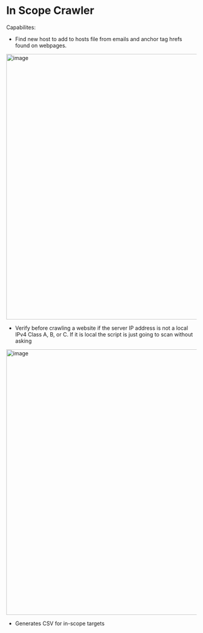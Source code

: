 # In Scope Crawler
Capabilites:
- Find new host to add to hosts file from emails and anchor tag hrefs found on webpages. 
<img width="702" alt="image" src="https://github.com/cbechie-kiss/href_host_validator/assets/107353602/16d93a83-83df-42af-8b2d-34fccae39428">

- Verify before crawling a website if the server IP address is not a local IPv4 Class A, B, or C. If it is local the script is just going to scan without asking
<img width="702" alt="image" src="https://github.com/cbechie-kiss/in_scope_crawler/assets/107353602/06a6d76c-303b-423a-b951-f8f48899d9d8">

- Generates CSV for in-scope targets

